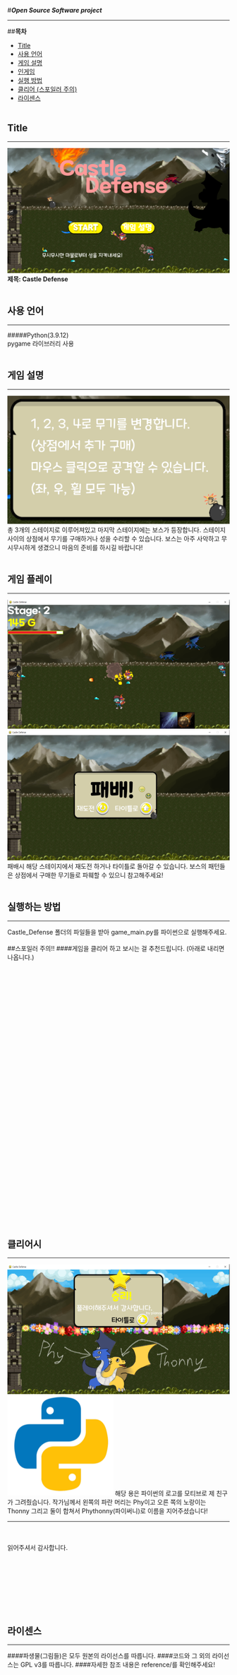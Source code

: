 #***Open Source Software project***
<hr>

##**목차**
- [Title](#-title)
- [사용 언어](#-사용-언어)
- [게임 설명](#-게임-설명)
- [인게임](#-게임-플레이)
- [실행 방법](#-실행하는-방법)
- [클리어 (스포일러 주의)](#-클리어시)
- [라이센스](#-라이센스)
<br><br>

## Title
<hr>

![image](for_README/game_title.png)
**제목: Castle Defense**
<br><br>

## 사용 언어
<hr>

#####Python(3.9.12)  
pygame 라이브러리 사용
<br><br>

## 게임 설명
<hr>

![image](for_README/game_description.png)
총 3개의 스테이지로 이루어져있고 마지막 스테이지에는 보스가 등장합니다.
스테이지 사이의 상점에서 무기를 구매하거나 성을 수리할 수 있습니다.
보스는 아주 사악하고 무시무시하게 생겼으니 마음의 준비를 하시길 바랍니다!
<br><br>

## 게임 플레이
<hr>

![image](for_README/game_play.png)
![image](for_README/game_over.png)
패배시 해당 스테이지에서 재도전 하거나 타이틀로 돌아갈 수 있습니다.
보스의 패턴들은 상점에서 구매한 무기들로 파훼할 수 있으니 참고해주세요!
<br><br>

## 실행하는 방법
<hr>

Castle_Defense 폴더의 파일들을 받아 game_main.py를 파이썬으로 실행해주세요.
<br><br>
##스포일러 주의!!
####게임을 클리어 하고 보시는 걸 추천드립니다. (아래로 내리면 나옵니다.)
<br><br><br><br><br><br><br><br><br><br><br><br><br><br><br><br><br><br><br><br><br><br><br><br><br><br><br><br><br><br><br><br><br><br><br><br>

## 클리어시
<hr>

![image](for_README/game_clear.png)
![image](for_README/Python_logo.png)
해당 용은 파이썬의 로고를 모티브로 제 친구가 그려줬습니다.
작가님께서 왼쪽의 파란 머리는 Phy이고 오른 쪽의 노랑이는 Thonny 그리고 둘이 합쳐서 Phythonny(파이써니)로 이름을 지어주셨습니다!

<hr>
<br><br>
읽어주셔서 감사합니다.



<br><br><br><br><br><br><br>



## 라이센스
<hr>

####파생물(그림들)은 모두 원본의 라이선스를 따릅니다.
####코드와 그 외의 라이선스는 GPL v3를 따릅니다.
####자세한 참조 내용은 reference/를 확인해주세요!